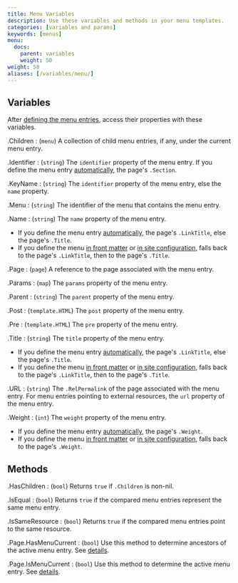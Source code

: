 ```yaml
---
title: Menu Variables
description: Use these variables and methods in your menu templates.
categories: [variables and params]
keywords: [menus]
menu:
  docs:
    parent: variables
    weight: 50
weight: 50
aliases: [/variables/menu/]
---
```


## Variables

After [defining the menu entries], access their properties with these variables.

.Children
: (`menu`) A collection of child menu entries, if any, under the current menu entry.

.Identifier
: (`string`) The `identifier` property of the menu entry. If you define the menu entry [automatically], the page's `.Section`.

.KeyName
: (`string`) The `identifier` property of the menu entry, else the `name` property.

.Menu
: (`string`) The identifier of the menu that contains the menu entry.

.Name
: (`string`) The `name` property of the menu entry.

- If you define the menu entry [automatically], the page's `.LinkTitle`, else the page's `.Title`.
- If you define the menu [in front matter] or [in site configuration], falls back to the page's `.LinkTitle`, then to the page's `.Title`.

.Page
: (`page`) A reference to the page associated with the menu entry.

<!-- This provides no value when rendering menu. Omitting to avoid confusion.
.PageRef
: (`string`) The `pageRef` property of the menu entry.
-->

.Params
: (`map`) The `params` property of the menu entry.

.Parent
: (`string`)  The `parent` property of the menu entry.

.Post
: (`template.HTML`) The `post` property of the menu entry.

.Pre
: (`template.HTML`) The `pre` property of the menu entry.

.Title
: (`string`) The `title` property of the menu entry.

- If you define the menu entry [automatically], the page's `.LinkTitle`, else the page's `.Title`.
- If you define the menu [in front matter] or [in site configuration], falls back to the page's `.LinkTitle`, then to the page's `.Title`.

.URL
: (`string`) The `.RelPermalink` of the page associated with the menu entry. For menu entries pointing to external resources, the `url` property of the menu entry.

.Weight
: (`int`) The `weight` property of the menu entry.

- If you define the menu entry [automatically], the page's `.Weight`.
- If you define the menu [in front matter] or [in site configuration], falls back to the page's `.Weight`.

## Methods

.HasChildren
: (`bool`) Returns `true` if `.Children` is non-nil.

.IsEqual
: (`bool`) Returns `true` if the compared menu entries represent the same menu entry.

.IsSameResource
: (`bool`) Returns `true` if the compared menu entries point to the same resource.

.Page.HasMenuCurrent
: (`bool`) Use this method to determine ancestors of the active menu entry. See [details](/functions/hasmenucurrent/).

.Page.IsMenuCurrent
: (`bool`) Use this method to determine the active menu entry. See [details](/functions/ismenucurrent/).

[automatically]: /content-management/menus/#define-automatically
[defining the menu entries]: /content-management/menus/#overview
[in front matter]: /content-management/menus/#define-in-front-matter
[in site configuration]: /content-management/menus/#define-in-site-configuration
